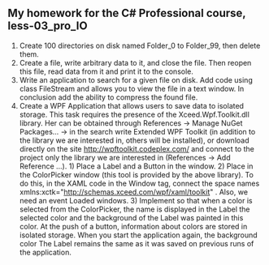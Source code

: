## My homework for the C# Professional course, less-03_pro_IO
1. Create 100 directories on disk named Folder_0 to Folder_99, then delete them.
2. Create a file, write arbitrary data to it, and close the file. Then reopen
    this file, read data from it and print it to the console.
3. Write an application to search for a given file on disk. Add code using
    class FileStream and allows you to view the file in a text window. In conclusion
    add the ability to compress the found file.
4. Create a WPF Application that allows users to save data to isolated storage.
    This task requires the presence of the Xceed.Wpf.Toolkit.dll library. Her
    can be obtained through References -> Manage NuGet Packages... -> in the search write Extended
    WPF Toolkit (in addition to the library we are interested in, others will be installed), or
    download directly on the site http://wpftoolkit.codeplex.com/ and connect to the project only
    the library we are interested in (References -> Add Reference ...).
        1) Place a Label and a Button in the window.
        2) Place in the ColorPicker window (this tool is provided by the above
           library). To do this, in the XAML code in the Window tag, connect the space
           names xmlns:xctk="http://schemas.xceed.com/wpf/xaml/toolkit" . Also, we need an event Loaded windows.
        3) Implement so that when a color is selected from the ColorPicker, the name is displayed in the Label
           the selected color and the background of the Label was painted in this color. At the push of a button, information about
           colors are stored in isolated storage. When you start the application again, the background color
           The Label remains the same as it was saved on previous runs of the application.
